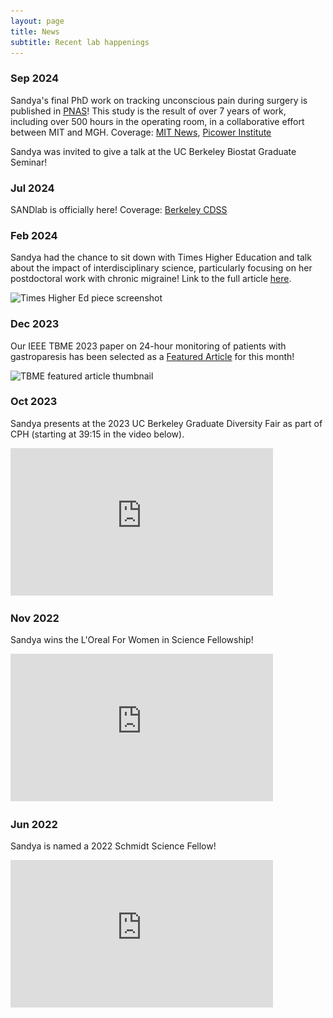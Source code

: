 ```yaml
---
layout: page
title: News
subtitle: Recent lab happenings
---
```


### Sep 2024

Sandya's final PhD work on tracking unconscious pain during surgery is published in [PNAS](https://www.pnas.org/doi/10.1073/pnas.2319316121)! This study is the result of over 7 years of work, including over 500 hours in the operating room, in a collaborative effort between MIT and MGH.
Coverage: [MIT News](https://news.mit.edu/2024/research-quantifying-nociception-could-improve-management-surgical-pain-0924), [Picower Institute](https://picower.mit.edu/news/research-quantifying-nociception-could-help-improve-management-surgical-pain)


Sandya was invited to give a talk at the UC Berkeley Biostat Graduate Seminar!


### Jul 2024

SANDlab is officially here!
Coverage: [Berkeley CDSS](https://cdss.berkeley.edu/news/cdss-welcomes-seven-faculty-celebrates-two-new-college-chairs)


### Feb 2024

Sandya had the chance to sit down with Times Higher Education and talk about the impact of interdisciplinary science, particularly focusing on her postdoctoral work with chronic migraine! Link to the full article [here](https://www.timeshighereducation.com/campus/inside-datadriven-search-migraine-relief).

<img src="/assets/img/Schmidt_THE_piece.png"
srcset="/assets/img/Schmidt_THE_piece.png 789w"
sizes="(min-width: 1501px) calc(25vw - 20px), ((min-width: 1101px) and (max-width: 1500px)) calc(40vw - 20px), ((min-width: 651px) and (max-width: 1100px)) calc(60vw - 20px), ((min-width: 300px) and (max-width: 650px)) calc(80vw - 20px)"
alt="Times Higher Ed piece screenshot">

### Dec 2023

Our IEEE TBME 2023 paper on 24-hour monitoring of patients with gastroparesis has been selected as a [Featured Article](https://www.embs.org/tbme/articles/exploring-the-gut-brain-connection-in-gastroparesis-with-autonomic-and-gastric-myoelectric-monitoring/) for this month!

<img src="/assets/img/TBME_featured_thumbnail.jpg"
srcset="/assets/img/TBME_featured_thumbnail.jpg 789w"
sizes="(min-width: 1501px) calc(25vw - 20px), ((min-width: 1101px) and (max-width: 1500px)) calc(40vw - 20px), ((min-width: 651px) and (max-width: 1100px)) calc(60vw - 20px), ((min-width: 300px) and (max-width: 650px)) calc(80vw - 20px)"
alt="TBME featured article thumbnail">

### Oct 2023

Sandya presents at the 2023 UC Berkeley Graduate Diversity Fair as part of CPH (starting at 39:15 in the video below).

<iframe width="420" height="236.25" src="https://www.youtube.com/embed/XAV4WkQviOM?si=XqtuA8LQnA4bgm2b" title="YouTube video player" frameborder="0" allow="accelerometer; autoplay; clipboard-write; encrypted-media; gyroscope; picture-in-picture; web-share" allowfullscreen></iframe>


### Nov 2022

Sandya wins the L'Oreal For Women in Science Fellowship!

<iframe width="420" height="236.25" src="https://www.youtube.com/embed/KnHq8WW9BoE?si=KPpdHx85QcMGdoJh" title="YouTube video player" frameborder="0" allow="accelerometer; autoplay; clipboard-write; encrypted-media; gyroscope; picture-in-picture; web-share" allowfullscreen></iframe>


### Jun 2022

Sandya is named a 2022 Schmidt Science Fellow!

<iframe width="420" height="236.25" src="https://www.youtube.com/embed/0xt02t6esig?si=BnMXiqgTTiPBqlFN" title="YouTube video player" frameborder="0" allow="accelerometer; autoplay; clipboard-write; encrypted-media; gyroscope; picture-in-picture; web-share" allowfullscreen></iframe>



